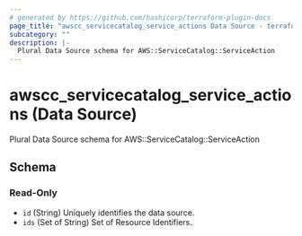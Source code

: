 ```yaml
---
# generated by https://github.com/hashicorp/terraform-plugin-docs
page_title: "awscc_servicecatalog_service_actions Data Source - terraform-provider-awscc"
subcategory: ""
description: |-
  Plural Data Source schema for AWS::ServiceCatalog::ServiceAction
---
```


# awscc_servicecatalog_service_actions (Data Source)

Plural Data Source schema for AWS::ServiceCatalog::ServiceAction



<!-- schema generated by tfplugindocs -->
## Schema

### Read-Only

- `id` (String) Uniquely identifies the data source.
- `ids` (Set of String) Set of Resource Identifiers.


